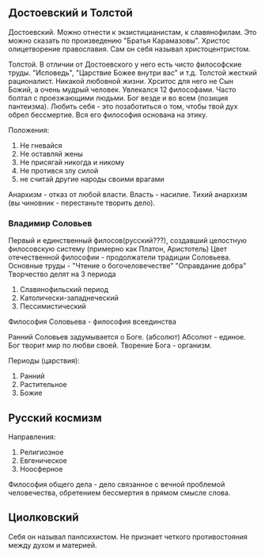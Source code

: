 ## Достоевский и Толстой

Достоевский. Можно отнести к экзистицианистам, к славянофилам. Это можно сказать по произведению "Братья Карамазовы". Христос олицетворение православия. Сам он себя называл христоцентристом.

Толстой. В отличии от Достоевского у него есть чисто философские труды. "Исповедь", "Царствие Божее внутри вас" и т.д. Толстой жесткий рационалист. Никакой любовной жизни. Хрситос для него не Сын Божий, а очень мудрый человек.
Увлекался 12 философами. Часто болтал с проезжающими людьми. 
Бог везде и во всем (позиция пантеизма). 
Любить себя - это позаботиться о том, чтобы твой дух обрел бессмертие. 
Вся его философия основана на этику.

Положения:
1. Не гневайся
2. Не оставляй жены
3. Не присягай никогда и никому
4. Не протився злу силой
5. не считай другие народы своими врагами

Анархизм - отказ от любой власти. Власть - насилие. 
Тихий анархизм (вы чиновник - перестаньте творить дело).

### Владимир Соловьев 
Первый и единственный филосов(русский???), создавший целостную филосовскую систему (примерно как Платон, Аристотель)
Цвет отечественной философии - продолжатели традиции Соловьева. 
Основные труды - "Чтение о богочеловечестве" "Оправдание добра"
Творчество делят на 3 периода
1. Славянофильский период
2. Католически-западнеческий
3. Пессимистический

Философия Соловьева - философия всеединства

Ранний Соловьев задумывается о Боге. (абсолют)
Абсолют - единое.
Бог творит мир по любви своей.
Творение Бога - организм.

Периоды (царствия):
1. Ранний
2. Растительное
3. Божие

## Русский космизм

Направления:
1. Религиозное
2. Евгеническое
3. Ноосферное

Философия общего дела - дело связанное с вечной проблемой человечества, обретением бессмертия в прямом смысле слова.

## Циолковский 

Себя он называл панпсихистом.
Не признает четкого противостояния между духом и материей.